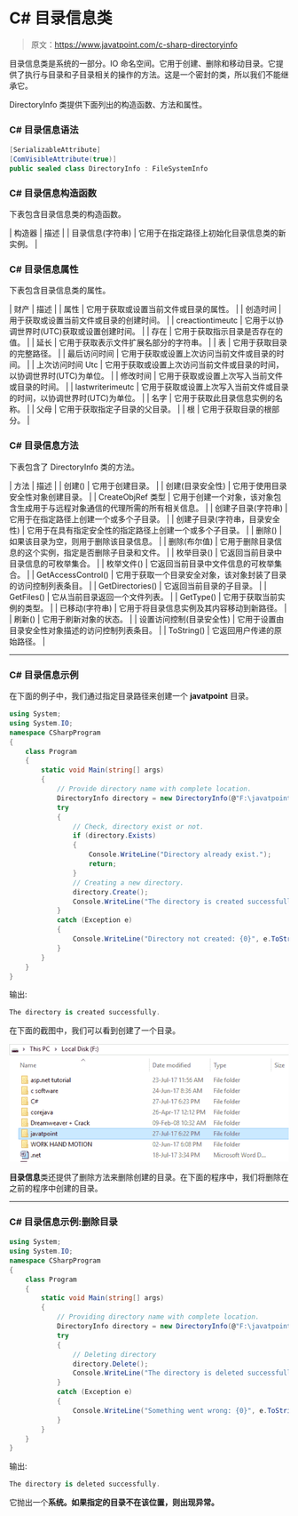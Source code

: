 # C# 目录信息类

> 原文：<https://www.javatpoint.com/c-sharp-directoryinfo>

目录信息类是系统的一部分。IO 命名空间。它用于创建、删除和移动目录。它提供了执行与目录和子目录相关的操作的方法。这是一个密封的类，所以我们不能继承它。

DirectoryInfo 类提供下面列出的构造函数、方法和属性。

### C# 目录信息语法

```cs
[SerializableAttribute]
[ComVisibleAttribute(true)]
public sealed class DirectoryInfo : FileSystemInfo

```

### C# 目录信息构造函数

下表包含目录信息类的构造函数。

| 构造器 | 描述 |
| 目录信息(字符串) | 它用于在指定路径上初始化目录信息类的新实例。 |

### C# 目录信息属性

下表包含目录信息类的属性。

| 财产 | 描述 |
| 属性 | 它用于获取或设置当前文件或目录的属性。 |
| 创造时间 | 用于获取或设置当前文件或目录的创建时间。 |
| creactiontimeutc | 它用于以协调世界时(UTC)获取或设置创建时间。 |
| 存在 | 它用于获取指示目录是否存在的值。 |
| 延长 | 它用于获取表示文件扩展名部分的字符串。 |
| 表 | 它用于获取目录的完整路径。 |
| 最后访问时间 | 它用于获取或设置上次访问当前文件或目录的时间。 |
| 上次访问时间 Utc | 它用于获取或设置上次访问当前文件或目录的时间，以协调世界时(UTC)为单位。 |
| 修改时间 | 它用于获取或设置上次写入当前文件或目录的时间。 |
| lastwriterimeutc | 它用于获取或设置上次写入当前文件或目录的时间，以协调世界时(UTC)为单位。 |
| 名字 | 它用于获取此目录信息实例的名称。 |
| 父母 | 它用于获取指定子目录的父目录。 |
| 根 | 它用于获取目录的根部分。 |

### C# 目录信息方法

下表包含了 DirectoryInfo 类的方法。

| 方法 | 描述 |
| 创建() | 它用于创建目录。 |
| 创建(目录安全性) | 它用于使用目录安全性对象创建目录。 |
| CreateObjRef 类型 | 它用于创建一个对象，该对象包含生成用于与远程对象通信的代理所需的所有相关信息。 |
| 创建子目录(字符串) | 它用于在指定路径上创建一个或多个子目录。 |
| 创建子目录(字符串，目录安全性) | 它用于在具有指定安全性的指定路径上创建一个或多个子目录。 |
| 删除() | 如果该目录为空，则用于删除该目录信息。 |
| 删除(布尔值) | 它用于删除目录信息的这个实例，指定是否删除子目录和文件。 |
| 枚举目录() | 它返回当前目录中目录信息的可枚举集合。 |
| 枚举文件() | 它返回当前目录中文件信息的可枚举集合。 |
| GetAccessControl() | 它用于获取一个目录安全对象，该对象封装了目录的访问控制列表条目。 |
| GetDirectories() | 它返回当前目录的子目录。 |
| GetFiles() | 它从当前目录返回一个文件列表。 |
| GetType() | 它用于获取当前实例的类型。 |
| 已移动(字符串) | 它用于将目录信息实例及其内容移动到新路径。 |
| 刷新() | 它用于刷新对象的状态。 |
| 设置访问控制(目录安全性) | 它用于设置由目录安全性对象描述的访问控制列表条目。 |
| ToString() | 它返回用户传递的原始路径。 |

* * *

### C# 目录信息示例

在下面的例子中，我们通过指定目录路径来创建一个 **javatpoint** 目录。

```cs
using System;
using System.IO;
namespace CSharpProgram
{
    class Program
    {
        static void Main(string[] args)
        {
            // Provide directory name with complete location.
            DirectoryInfo directory = new DirectoryInfo(@"F:\javatpoint");
            try
            {
                // Check, directory exist or not.
                if (directory.Exists)
                {
                    Console.WriteLine("Directory already exist.");
                    return;
                }
                // Creating a new directory.
                directory.Create();
                Console.WriteLine("The directory is created successfully.");
            }
            catch (Exception e)
            {
                Console.WriteLine("Directory not created: {0}", e.ToString());
            }
        }
    }
}

```

输出:

```cs
The directory is created successfully.

```

在下面的截图中，我们可以看到创建了一个目录。

![CSharp Directory info 1](img/bb260ca2341ec625cd55a13d2a94dc1d.png)

**目录信息**类还提供了删除方法来删除创建的目录。在下面的程序中，我们将删除在之前的程序中创建的目录。

* * *

### C# 目录信息示例:删除目录

```cs
using System;
using System.IO;
namespace CSharpProgram
{
    class Program
    {
        static void Main(string[] args)
        {
            // Providing directory name with complete location.
            DirectoryInfo directory = new DirectoryInfo(@"F:\javatpoint");
            try
            {
                // Deleting directory
                directory.Delete();
                Console.WriteLine("The directory is deleted successfully.");
            }
            catch (Exception e)
            {
                Console.WriteLine("Something went wrong: {0}", e.ToString());
            }
        }
    }
}

```

输出:

```cs
The directory is deleted successfully.

```

它抛出一个**系统。如果指定的目录不在该位置，则出现异常。**